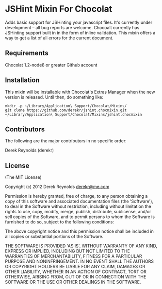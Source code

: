 # JSHint Mixin For Chocolat

Adds basic support for JSHinting your javascript files. It's currently under development – all bug reports are welcome. Chocoalt currently has JSHinting support built in in the form of inline validation. This mixin offers a way to get a list of all errors for the current document.

## Requirements

Chocolat 1.2-node8 or greater
Github account

## Installation

This mixin will be installable with Chocolat's Extras Manager when the new version is released. Until then, do something like:

    mkdir -p ~/Library/Application\ Support/Chocolat/Mixins/
    git clone https://github.com/derekr/jshint.chocmixin.git ~/Library/Application\ Support/Chocolat/Mixins/jshint.chocmixin
    
## Contributors

The following are the major contributors in no specific order:

Derek Reynolds (derekr)

## License

(The MIT License)

Copyright (c) 2012 Derek Reynolds <derekr@me.com>

Permission is hereby granted, free of charge, to any person obtaining a copy of this software and associated documentation files (the 'Software'), to deal in the Software without restriction, including without limitation the rights to use, copy, modify, merge, publish, distribute, sublicense, and/or sell copies of the Software, and to permit persons to whom the Software is furnished to do so, subject to the following conditions:

The above copyright notice and this permission notice shall be included in all copies or substantial portions of the Software.

THE SOFTWARE IS PROVIDED 'AS IS', WITHOUT WARRANTY OF ANY KIND, EXPRESS OR IMPLIED, INCLUDING BUT NOT LIMITED TO THE WARRANTIES OF MERCHANTABILITY, FITNESS FOR A PARTICULAR PURPOSE AND NONINFRINGEMENT. IN NO EVENT SHALL THE AUTHORS OR COPYRIGHT HOLDERS BE LIABLE FOR ANY CLAIM, DAMAGES OR OTHER LIABILITY, WHETHER IN AN ACTION OF CONTRACT, TORT OR OTHERWISE, ARISING FROM, OUT OF OR IN CONNECTION WITH THE SOFTWARE OR THE USE OR OTHER DEALINGS IN THE SOFTWARE.